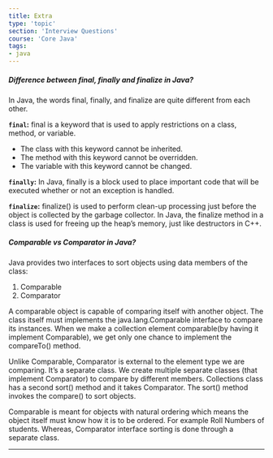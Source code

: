 ```yaml
---
title: Extra
type: 'topic'
section: 'Interview Questions'
course: 'Core Java'
tags:
- java
---
```

##### Difference between final, finally and finalize in Java?
In Java, the words final, finally, and finalize are quite different from each other.

**`final`:** final is a keyword that is used to apply restrictions on a class, method, or variable.
- The class with this keyword cannot be inherited.
- The method with this keyword cannot be overridden.
- The variable with this keyword cannot be changed.

**`finally`:** In Java, finally is a block used to place important code that will be executed whether or not an exception is handled.

**`finalize`:** finalize() is used to perform clean-up processing just before the object is collected by the garbage collector. In Java, the finalize method in a class is used for freeing up the heap’s memory, just like destructors in C++.

##### Comparable vs Comparator in Java?
Java provides two interfaces to sort objects using data members of the class:
1. Comparable
2. Comparator

A comparable object is capable of comparing itself with another object. The class itself must implements the java.lang.Comparable interface to compare its instances.
When we make a collection element comparable(by having it implement Comparable), we get only one chance to implement the compareTo() method. 

Unlike Comparable, Comparator is external to the element type we are comparing. It’s a separate class. We create multiple separate classes (that implement Comparator) to compare by different members.
Collections class has a second sort() method and it takes Comparator. The sort() method invokes the compare() to sort objects.

Comparable is meant for objects with natural ordering which means the object itself must know how it is to be ordered. For example Roll Numbers of students. Whereas, Comparator interface sorting is done through a separate class.


---